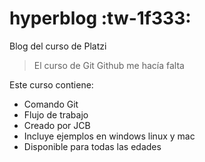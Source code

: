 # hyperblog :tw-1f333:
Blog del curso de Platzi
> El curso de Git Github me hacía falta

Este curso contiene:
* Comando Git
* Flujo de trabajo
* Creado por JCB
* Incluye ejemplos en windows linux y mac
* Disponible para todas las edades